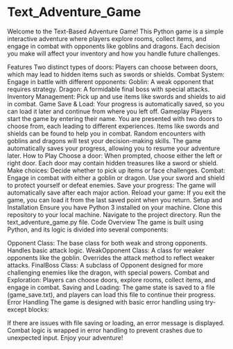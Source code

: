 # Text_Adventure_Game
Welcome to the Text-Based Adventure Game! This Python game is a simple interactive adventure where players explore rooms, collect items, and engage in combat with opponents like goblins and dragons. Each decision you make will affect your inventory and how you handle future challenges.

Features
Two distinct types of doors: Players can choose between doors, which may lead to hidden items such as swords or shields.
Combat System: Engage in battle with different opponents:
Goblin: A weak opponent that requires strategy.
Dragon: A formidable final boss with special attacks.
Inventory Management: Pick up and use items like swords and shields to aid in combat.
Game Save & Load: Your progress is automatically saved, so you can load it later and continue from where you left off.
Gameplay
Players start the game by entering their name.
You are presented with two doors to choose from, each leading to different experiences.
Items like swords and shields can be found to help you in combat.
Random encounters with goblins and dragons will test your decision-making skills.
The game automatically saves your progress, allowing you to resume your adventure later.
How to Play
Choose a door: When prompted, choose either the left or right door. Each door may contain hidden treasures like a sword or shield.
Make choices: Decide whether to pick up items or face challenges.
Combat: Engage in combat with either a goblin or dragon. Use your sword and shield to protect yourself or defeat enemies.
Save your progress: The game will automatically save after each major action.
Reload your game: If you exit the game, you can load it from the last saved point when you return.
Setup and Installation
Ensure you have Python 3 installed on your machine.
Clone this repository to your local machine.
Navigate to the project directory.
Run the text_adventure_game.py file.
Code Overview
The game is built using Python, and its logic is divided into several components:

Opponent Class: The base class for both weak and strong opponents. Handles basic attack logic.
WeakOpponent Class: A class for weaker opponents like the goblin. Overrides the attack method to reflect weaker attacks.
FinalBoss Class: A subclass of Opponent designed for more challenging enemies like the dragon, with special powers.
Combat and Exploration: Players can choose doors, explore rooms, collect items, and engage in combat.
Saving and Loading: The game state is saved to a file (game_save.txt), and players can load this file to continue their progress.
Error Handling
The game is designed with basic error handling using try-except blocks:

If there are issues with file saving or loading, an error message is displayed.
Combat logic is wrapped in error handling to prevent crashes due to unexpected input.
Enjoy your adventure!

